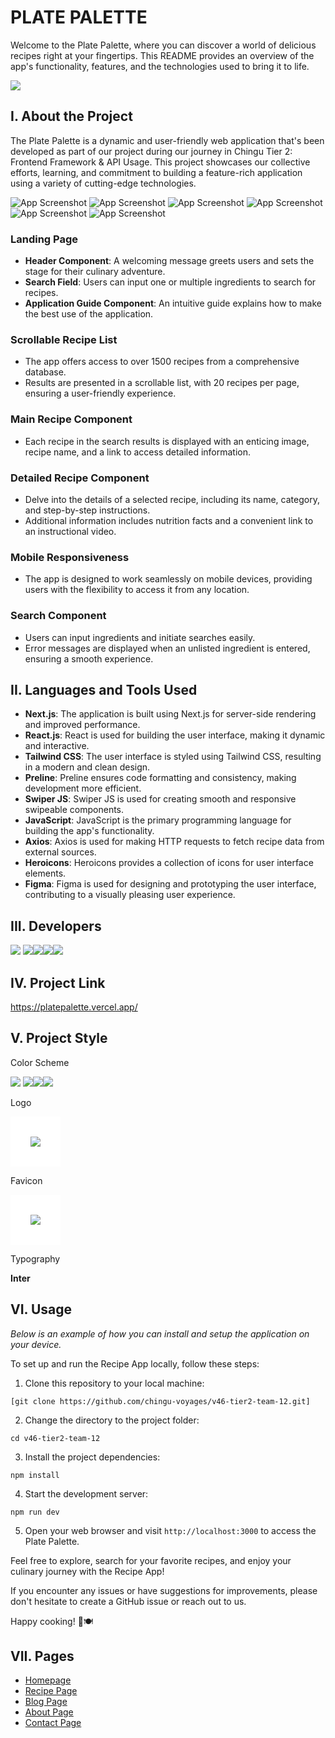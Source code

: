 <h1 id="readme-top">PLATE PALETTE</h1>

<p class="header">Welcome to the Plate Palette, where you can discover a world of delicious recipes right at your fingertips. This README provides an overview of the app's functionality, features, and the technologies used to bring it to life.</p>

<img src="./public/assets/logo.svg">

</br>


<h2 id="about">I. About the Project</h2>
<p>The Plate Palette is a dynamic and user-friendly web application that's been developed as part of our project during our journey in Chingu Tier 2: Frontend Framework & API Usage. This project showcases our collective efforts, learning, and commitment to building a feature-rich application using a variety of cutting-edge technologies.</p>

![App Screenshot](https://scontent.fmnl33-1.fna.fbcdn.net/v/t1.15752-9/441895007_1275395620108173_2405092575473472265_n.png?_nc_cat=108&ccb=1-7&_nc_sid=5f2048&_nc_eui2=AeF1GVBy8GFq1BwkYAVKgiyA4-C8br0xQdDj4LxuvTFB0Ca3QTA-xOElWADmrvU-tpl2OBMiCfO-bdVUIAxSBqKX&_nc_ohc=XuSUWH590GUQ7kNvgHYBLy0&_nc_ht=scontent.fmnl33-1.fna&oh=03_Q7cD1QGpf7nA8qx2Gg2D8O3-8aQbyfpRZM80E4l3HXYf_kbIrQ&oe=6686AED9)
![App Screenshot](https://scontent.fmnl33-2.fna.fbcdn.net/v/t1.15752-9/441281244_867216851897256_7214148216268462516_n.png?_nc_cat=111&ccb=1-7&_nc_sid=5f2048&_nc_eui2=AeHdU9wL3Jb10mrdorpjsnfthsfjjGBT2eWGx-OMYFPZ5Qq0fvH_uRx2D43Lz_4CvkOv68B3e8vr-RT8FZpOh6XH&_nc_ohc=tPQvkfmPzBgQ7kNvgEgvv7C&_nc_ht=scontent.fmnl33-2.fna&oh=03_Q7cD1QHKGCtoMXi75lw3czsWGPhq1aRRknlM926a3FUi8x9Adg&oe=6686A7B0)
![App Screenshot](https://scontent.fmnl33-5.fna.fbcdn.net/v/t1.15752-9/436710775_330574976583861_1166915312943615864_n.png?_nc_cat=102&ccb=1-7&_nc_sid=5f2048&_nc_eui2=AeEChZX6IWWQhVgRX-_XI4KxDBgL4Q4r-lQMGAvhDiv6VIhzqpzgqjJ05UZfPG380UALFQrUAYiNrEO7KzEiVc9G&_nc_ohc=09RnoXqEYIAQ7kNvgHRUgxh&_nc_ht=scontent.fmnl33-5.fna&oh=03_Q7cD1QFLSOmZROKnHkB6kyQ35jFPEov1ZfNIbM3VgwSSiH704Q&oe=6686CD0E)
![App Screenshot](https://scontent.fmnl33-2.fna.fbcdn.net/v/t1.15752-9/436561651_759367279718055_6000079973985894851_n.png?_nc_cat=103&ccb=1-7&_nc_sid=5f2048&_nc_eui2=AeENNhe2-yGxun9v0KFkI6s8ONhdvNyLf9U42F283It_1ffkbeqcQZydmsiocgWKC_BbEhCnFGJZuhU5s34Uu6vE&_nc_ohc=3h9mlg0f56oQ7kNvgFsml2Q&_nc_ht=scontent.fmnl33-2.fna&oh=03_Q7cD1QFfpXwkAWhnbg-VoJ4uufk3zZNWidKTEAEOjXuET2w_5A&oe=6686B284)
![App Screenshot](https://scontent.fmnl33-2.fna.fbcdn.net/v/t1.15752-9/436446888_987494296238962_7306991741036431794_n.png?_nc_cat=111&ccb=1-7&_nc_sid=5f2048&_nc_eui2=AeHgNmgj4tGdPECaGStxyto6kELSgl8CVwiQQtKCXwJXCHY2qYpb0XGH-C7MP-dv8dY--F-j9ksiiP-JVjESROAn&_nc_ohc=LUz2r2TJyCwQ7kNvgGVs0ng&_nc_ht=scontent.fmnl33-2.fna&oh=03_Q7cD1QGfOshXF6iUQ8VzodQr-qYiuk7XBvo4mXDWOsSyVfducQ&oe=6686BAAD)
![App Screenshot](https://scontent.fmnl33-3.fna.fbcdn.net/v/t1.15752-9/441995875_970489834720402_2120338008557332941_n.png?_nc_cat=110&ccb=1-7&_nc_sid=5f2048&_nc_eui2=AeH6yemCynJhH_jU1vu_6eiJvZ8d9Jt6Dse9nx30m3oOx1TjADRUqOrQBZAmhwnVFWX4RrN4vTCRIOosvadKzRgM&_nc_ohc=auMx-k_iLH8Q7kNvgGVb6Fl&_nc_ht=scontent.fmnl33-3.fna&oh=03_Q7cD1QFu63EJNsjGt6B4apYoDJRzTWd7TOwguJGlcj_prL5y6A&oe=6686B1F0)


### Landing Page

- **Header Component**: A welcoming message greets users and sets the stage for their culinary adventure.
- **Search Field**: Users can input one or multiple ingredients to search for recipes.
- **Application Guide Component**: An intuitive guide explains how to make the best use of the application.

### Scrollable Recipe List

- The app offers access to over 1500 recipes from a comprehensive database.
- Results are presented in a scrollable list, with 20 recipes per page, ensuring a user-friendly experience.

### Main Recipe Component

- Each recipe in the search results is displayed with an enticing image, recipe name, and a link to access detailed information.

### Detailed Recipe Component

- Delve into the details of a selected recipe, including its name, category, and step-by-step instructions.
- Additional information includes nutrition facts and a convenient link to an instructional video.

### Mobile Responsiveness

- The app is designed to work seamlessly on mobile devices, providing users with the flexibility to access it from any location.

### Search Component

- Users can input ingredients and initiate searches easily.
- Error messages are displayed when an unlisted ingredient is entered, ensuring a smooth experience.

<h2 id="languages">II. Languages and Tools Used</h2>

- **Next.js**: The application is built using Next.js for server-side rendering and improved performance.
- **React.js**: React is used for building the user interface, making it dynamic and interactive.
- **Tailwind CSS**: The user interface is styled using Tailwind CSS, resulting in a modern and clean design.
- **Preline**: Preline ensures code formatting and consistency, making development more efficient.
- **Swiper JS**: Swiper JS is used for creating smooth and responsive swipeable components.
- **JavaScript**: JavaScript is the primary programming language for building the app's functionality.
- **Axios**: Axios is used for making HTTP requests to fetch recipe data from external sources.
- **Heroicons**: Heroicons provides a collection of icons for user interface elements.
- **Figma**: Figma is used for designing and prototyping the user interface, contributing to a visually pleasing user experience.

<h2 id="developers">III. Developers</h2>
<a href="https://github.com/johncarlolipa"><img src="https://img.shields.io/badge/johncarlolipa-%23121011.svg?&style=for-the-badge&logo=github&logoColor=white"></a>
<a href="https://github.com/ErickaConcepcion"><img src="https://img.shields.io/badge/erickaconcepcion-%23121011.svg?&style=for-the-badge&logo=github&logoColor=white"></a><a href="https://github.com/jessabc"><img src="https://img.shields.io/badge/jessabc-%23121011.svg?&style=for-the-badge&logo=github&logoColor=white"></a><a href="https://github.com/GabriellaN-02"><img src="https://img.shields.io/badge/gabriellaneri-%23121011.svg?&style=for-the-badge&logo=github&logoColor=white"></a><img src="https://img.shields.io/badge/Jasonavecilla-%23121011.svg?&style=for-the-badge&logo=github&logoColor=white"></a>

<h2 id="project-link">IV. Project Link</h2>

https://platepalette.vercel.app/

<h2 id="project-style">V. Project Style</h2>
Color Scheme

<a href=""><img src="https://img.shields.io/badge/Primary%20Color-%23016A70-016A70"></a> <a href=""><img src="https://img.shields.io/badge/Secondary%20Color-%23D2DE32-FD2DE32"></a><a href=""><img src="https://img.shields.io/badge/Secondary%20Color-%23A2C579-A2C579"></a></a><a href=""><img src="https://img.shields.io/badge/Secondary%20Color-%23FFFFDD-FFFFDD"></a>

Logo

<img src="./public/assets/logo.svg" style="background-color: white; padding: 2rem;"></br>

Favicon

<img src="./public/assets/logo.svg" style="background-color: white; padding: 2rem;"></br>

Typography

**Inter**

<h2 id="usage">VI. Usage</h2>

_Below is an example of how you can install and setup the application on your device._


To set up and run the Recipe App locally, follow these steps:

1. Clone this repository to your local machine:

```
[git clone https://github.com/chingu-voyages/v46-tier2-team-12.git]
```

2. Change the directory to the project folder:

```
cd v46-tier2-team-12
```

3. Install the project dependencies:

```
npm install
```

4. Start the development server:

```
npm run dev
```

5. Open your web browser and visit `http://localhost:3000` to access the Plate Palette.

Feel free to explore, search for your favorite recipes, and enjoy your culinary journey with the Recipe App!

If you encounter any issues or have suggestions for improvements, please don't hesitate to create a GitHub issue or reach out to us.

Happy cooking! 🍳🍽️

<h2 id="pages">VII. Pages</h2>

- <a href="#">Homepage</a>
- <a href="#">Recipe Page</a>
- <a href="#">Blog Page</a>
- <a href="#">About Page</a>
- <a href="#">Contact Page</a>


